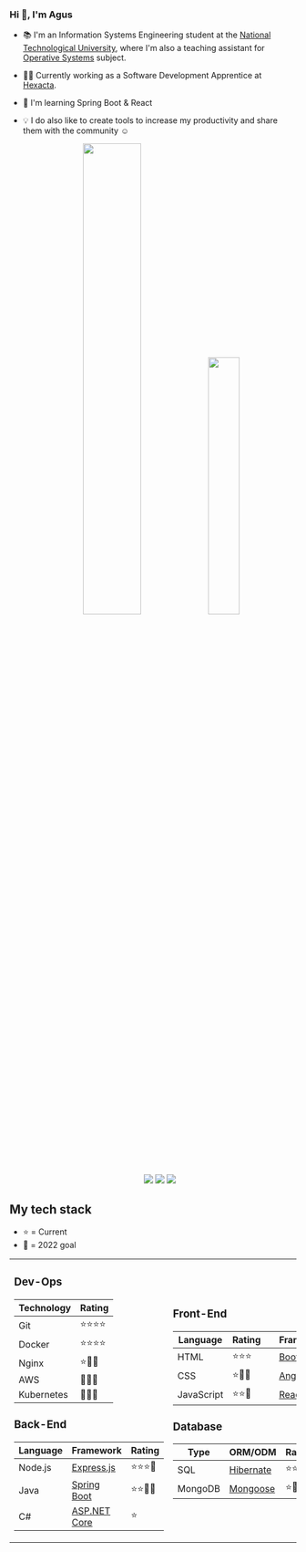 ### Hi 👋, I'm Agus

- 📚 I'm an Information Systems Engineering student at the [National Technological University](http://www.sistemas.frba.utn.edu.ar/), where I'm also a teaching assistant for [Operative Systems](https://www.utnso.com.ar/) subject.

- 👨‍💻 Currently working as a Software Development Apprentice at [Hexacta](https://careers.hexacta.com/).

- 🌱 I'm learning Spring Boot & React

- 💡 I do also like to create tools to increase my productivity and share them with the community ☺️

  <p align="center">
  <img width="46%" src="https://github-readme-stats.vercel.app/api?username=RaniAgus&show_icons=true&bg_color=0d1117&theme=github_dark&include_all_commits=true&count_private=true"/>
  <img width="34%" src="https://github-readme-stats.vercel.app/api/top-langs/?username=RaniAgus&layout=compact&langs_count=8&theme=github_dark"/>
  </p>

  <p align="center">
  <a href="https://gitstats.me/RaniAgus"><img src="https://img.shields.io/badge/-RaniAgus-black?style=flat&labelColor=black&logo=github&logoColor=white"/></a>
  <a href="https://www.linkedin.com/in/agusranieri/"><img src="https://img.shields.io/badge/-Agustin%20Ranieri%20-0077B5?style=flat&logo=Linkedin&logoColor=white"/></a>
  <a href="mailto:aguseranieri@gmail.com"><img src="https://img.shields.io/badge/-aguseranieri@gmail.com-D14836?style=flat&logo=Gmail&logoColor=white"/></a>
  </p>


## My tech stack

- ⭐ = Current
- 🎯 = 2022 goal


<table>
  <tr>
    <td>
  
### Dev-Ops

| Technology | Rating   |
| ---------- | -------- |
| Git        | ⭐⭐⭐⭐ |
| Docker     | ⭐⭐⭐⭐ |
| Nginx      | ⭐🎯🎯   |
| AWS        | 🎯🎯🎯   |
| Kubernetes | 🎯🎯🎯   |

      
### Back-End

| Language | Framework                                            | Rating   |
| -------- | ---------------------------------------------------- | -------- |
| Node.js  | [Express.js](https://github.com/expressjs/express)   | ⭐⭐⭐🎯 | 
| Java     | [Spring Boot](https://github.com/spring-projects/spring-boot) | ⭐⭐🎯🎯   |
| C#       | [ASP.NET Core](https://github.com/dotnet/aspnetcore) | ⭐       |

   </td>
   <td>
      
### Front-End

| Language           | Rating    | | Framework                                      | Rating   |
| ------------------ | --------- |-| ---------------------------------------------- | -------- |
| HTML               | ⭐⭐⭐   | | [Bootstrap](https://github.com/twbs/bootstrap) | ⭐⭐⭐   |
| CSS                | ⭐🎯🎯   | | [Angular](https://github.com/angular/angular)  | ⭐⭐     |
| JavaScript         | ⭐⭐🎯   | | [React.js](https://github.com/facebook/react)  | 🎯🎯🎯🎯 |

     
### Database

| Type    | ORM/ODM                                                 | Rating   |
| ------- | ------------------------------------------------------- | -------- |
| SQL     | [Hibernate](https://github.com/hibernate/hibernate-orm) | ⭐⭐⭐🎯   |
| MongoDB | [Mongoose](https://github.com/Automattic/mongoose)      | ⭐🎯🎯   | 

   </td>
   <td>

### Other Tools

| Language/Tool | Rating   |
| ------------- | -------- |
| C             | ⭐⭐⭐⭐ |
| GNU Make      | ⭐⭐⭐⭐ | 
| Linux Shell   | ⭐⭐⭐⭐ |
| TypeScript    | ⭐⭐⭐⭐ |
| JWT           | ⭐⭐⭐   |
| Bash Scripts  | ⭐⭐⭐   |
| CMake         | ⭐⭐⭐   |
| Python        | ⭐       | 
| PHP           | ⭐       | 

  </td>
 </tr>
</table>
